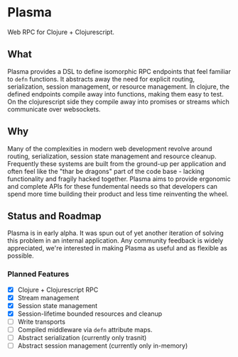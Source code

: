 # Plasma

Web RPC for Clojure + Clojurescript.


## What

Plasma provides a DSL to define isomorphic RPC endpoints that feel familiar to `defn` functions. It
abstracts away the need for explicit routing, serialization, session management, or resource
management. In clojure, the defined endpoints compile away into functions, making them easy to test.
On the clojurescript side they compile away into promises or streams which communicate over
websockets.


## Why

Many of the complexities in modern web development revolve around routing, serialization, session
state management and resource cleanup. Frequently these systems are built from the ground-up per
application and often feel like the "thar be dragons" part of the code base - lacking functionality
and fragily hacked together. Plasma aims to provide ergonomic and complete APIs for these
fundemental needs so that developers can spend more time building their product and less time
reinventing the wheel.

## Status and Roadmap

Plasma is in early alpha. It was spun out of yet another iteration of solving
this problem in an internal application. Any community feedback is widely
appreciated, we're interested in making Plasma as useful and as flexible as
possible.

### Planned Features

- [X] Clojure + Clojurescript RPC
- [X] Stream management
- [X] Session state management
- [X] Session-lifetime bounded resources and cleanup
- [ ] Write transports
- [ ] Compiled middleware via `defn` attribute maps.
- [ ] Abstract serialization (currently only trasnit)
- [ ] Abstract session management (currently only in-memory)

